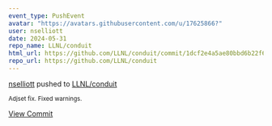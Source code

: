 ```yaml
---
event_type: PushEvent
avatar: "https://avatars.githubusercontent.com/u/17625866?"
user: nselliott
date: 2024-05-31
repo_name: LLNL/conduit
html_url: https://github.com/LLNL/conduit/commit/1dcf2e4a5ae80bbd6b22f6eb255ea32ba5ba65cd
repo_url: https://github.com/LLNL/conduit
---
```


<a href='https://github.com/nselliott' target='_blank'>nselliott</a> pushed to <a href='https://github.com/LLNL/conduit' target='_blank'>LLNL/conduit</a>

<small>Adjset fix. Fixed warnings.</small>

<a href='https://github.com/LLNL/conduit/commit/1dcf2e4a5ae80bbd6b22f6eb255ea32ba5ba65cd' target='_blank'>View Commit</a>